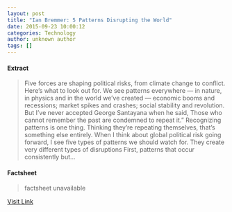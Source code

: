 ```yaml
---
layout: post
title: "Ian Bremmer: 5 Patterns Disrupting the World"
date: 2015-09-23 10:00:12
categories: Technology
author: unknown author
tags: []
---
```



#### Extract
>Five forces are shaping political risks, from climate change to conflict. Here&rsquo;s what to look out for. We see patterns everywhere &mdash; in nature, in physics and in the world we&rsquo;ve created &mdash; economic booms and recessions; market spikes and crashes; social stability and revolution. But I&rsquo;ve never accepted George Santayana when he said, Those who cannot remember the past are condemned to repeat it.&rdquo; Recognizing patterns is one thing. Thinking they&rsquo;re repeating themselves, that&rsquo;s something else entirely. When I think about global political risk going forward, I see five types of patterns we should watch for. They create very different types of disruptions First, patterns that occur consistently but...

#### Factsheet
>factsheet unavailable

[Visit Link](http://www.gereports.com/post/129651952243/ian-bremmer-5-political-risks-set-to-disrupt-the-world/)


